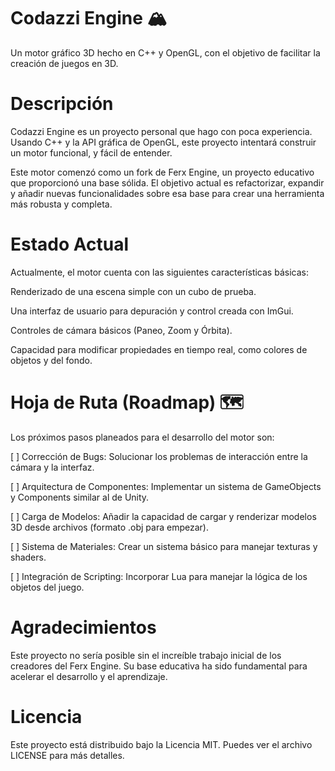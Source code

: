 # Codazzi Engine 🏔️
Un motor gráfico 3D hecho en C++ y OpenGL, con el objetivo de facilitar la creación de juegos en 3D.

# Descripción
Codazzi Engine es un proyecto personal que hago con poca experiencia. Usando C++ y la API gráfica de OpenGL, este proyecto intentará construir un motor funcional, y fácil de entender.

Este motor comenzó como un fork de Ferx Engine, un proyecto educativo que proporcionó una base sólida. El objetivo actual es refactorizar, expandir y añadir nuevas funcionalidades sobre esa base para crear una herramienta más robusta y completa.

# Estado Actual
Actualmente, el motor cuenta con las siguientes características básicas:

Renderizado de una escena simple con un cubo de prueba.

Una interfaz de usuario para depuración y control creada con ImGui.

Controles de cámara básicos (Paneo, Zoom y Órbita).

Capacidad para modificar propiedades en tiempo real, como colores de objetos y del fondo.

# Hoja de Ruta (Roadmap) 🗺️
Los próximos pasos planeados para el desarrollo del motor son:

[ ] Corrección de Bugs: Solucionar los problemas de interacción entre la cámara y la interfaz.

[ ] Arquitectura de Componentes: Implementar un sistema de GameObjects y Components similar al de Unity.

[ ] Carga de Modelos: Añadir la capacidad de cargar y renderizar modelos 3D desde archivos (formato .obj para empezar).

[ ] Sistema de Materiales: Crear un sistema básico para manejar texturas y shaders.

[ ] Integración de Scripting: Incorporar Lua para manejar la lógica de los objetos del juego.

# Agradecimientos
Este proyecto no sería posible sin el increíble trabajo inicial de los creadores del Ferx Engine. Su base educativa ha sido fundamental para acelerar el desarrollo y el aprendizaje.

# Licencia
Este proyecto está distribuido bajo la Licencia MIT. Puedes ver el archivo LICENSE para más detalles.
